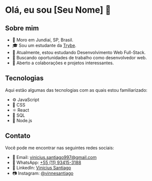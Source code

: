 # Olá, eu sou [Seu Nome] 👋

## Sobre mim
- 🏡 Moro em Jundiaí, SP, Brasil.
- 🎓 Sou um estudante da [Trybe](https://www.betrybe.com/).
- 🌱 Atualmente, estou estudando Desenvolvimento Web Full-Stack.
- 💼 Buscando oportunidades de trabalho como desenvolvedor web.
- 🤝 Aberto a colaborações e projetos interessantes.

## Tecnologias
Aqui estão algumas das tecnologias com as quais estou familiarizado:
- ⚙️ JavaScript
- 🎨 CSS
- ⚛️ React
- 🐘 SQL
- 🚀 Node.js

## Contato
Você pode me encontrar nas seguintes redes sociais:
- 📧 Email: [vinicius.santiago997@gmail.com](mailto:vinicius.santiago997@gmail.com)
- 📱 WhatsApp: [+55 (11) 93415-3188](https://wa.me/5511934153188)
- 💼 LinkedIn: [Vinicius Santiago](https://www.linkedin.com/in/vinicius-santiago-dev/)
- 📷 Instagram: [@vinnesantiago](https://www.instagram.com/vinnesantiago/)


